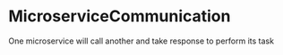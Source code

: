 # MicroserviceCommunication
One microservice will call another and take response to perform its task
